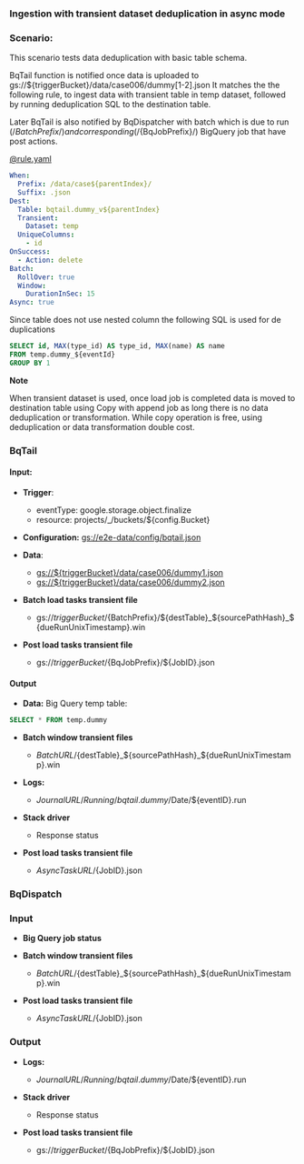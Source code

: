 ### Ingestion with transient dataset deduplication in async mode  

### Scenario:

This scenario tests data deduplication with basic table schema.


BqTail function is notified once data is uploaded to gs://${triggerBucket}/data/case006/dummy[1-2].json
It matches the the following rule, to ingest data with transient table in temp dataset, followed by running deduplication SQL to the destination table.

Later BqTail is also notified by BqDispatcher with batch which is due to run (/${BatchPrefix}/)  
and corresponding (/${BqJobPrefix}/) BigQuery job that have post actions. 


[@rule.yaml](rule/rule.yaml)
```yaml
When:
  Prefix: /data/case${parentIndex}/
  Suffix: .json
Dest:
  Table: bqtail.dummy_v${parentIndex}
  Transient:
    Dataset: temp
  UniqueColumns:
    - id
OnSuccess:
  - Action: delete
Batch:
  RollOver: true
  Window:
    DurationInSec: 15
Async: true

```



Since table does not use nested column the following SQL is used for de duplications
```sql
SELECT id, MAX(type_id) AS type_id, MAX(name) AS name 
FROM temp.dummy_${eventId} 
GROUP BY 1
```

**Note**

When transient dataset is used,  once load job is completed data is moved to destination table using Copy with append job as long there is no data deduplication or transformation.
While copy operation is free, using deduplication or data transformation double cost. 

### BqTail

#### Input:

* **Trigger**:
    - eventType: google.storage.object.finalize
    - resource: projects/_/buckets/${config.Bucket}
* **Configuration:** [gs://e2e-data/config/bqtail.json](../../../config/bqtail.json)
* **Data**:
    - [gs://${triggerBucket}/data/case006/dummy1.json](data/trigger/dummy1.json)
    - [gs://${triggerBucket}/data/case006/dummy2.json](data/trigger/dummy2.json)

* **Batch load tasks transient file**    
    - gs://${triggerBucket}/${BatchPrefix}/${destTable}_${sourcePathHash}_${dueRunUnixTimestamp}.win

* **Post load tasks transient file**    
    - gs://${triggerBucket}/${BqJobPrefix}/${JobID}.json


#### Output

* **Data:**
Big Query temp table:

```sql
SELECT * FROM temp.dummy
```

* **Batch window transient files**

    - ${BatchURL}/${destTable}_${sourcePathHash}_${dueRunUnixTimestamp}.win

* **Logs:** 
    - ${JournalURL}/Running/bqtail.dummy/$Date/${eventID}.run

* **Stack driver**
    - Response status

* **Post load tasks transient file**    
    - ${AsyncTaskURL}/${JobID}.json

    
### BqDispatch

### Input

* **Big Query job status**

* **Batch window transient files**
    - ${BatchURL}/${destTable}_${sourcePathHash}_${dueRunUnixTimestamp}.win
    
* **Post load tasks transient file**    
    - ${AsyncTaskURL}/${JobID}.json

 ### Output

* **Logs:** 
    - ${JournalURL}/Running/bqtail.dummy/$Date/${eventID}.run
    
* **Stack driver**
    - Response status
 
* **Post load tasks transient file**    
    - gs://${triggerBucket}/${BqJobPrefix}/${JobID}.json
  
